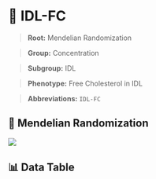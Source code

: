 # 🧪 IDL-FC

> **Root:** Mendelian Randomization

> **Group:** Concentration  

> **Subgroup:** IDL

> **Phenotype:** Free Cholesterol in IDL  

> **Abbreviations:** `IDL-FC`

## 🧬 Mendelian Randomization  

<img src="/MR/Figures/Inverse/IDLhengxianFC.png"/>


## 📊 Data Table


<CsvTableMRI src="/MR/Data/Inverse/IDLhengxianFC.csv"/>
